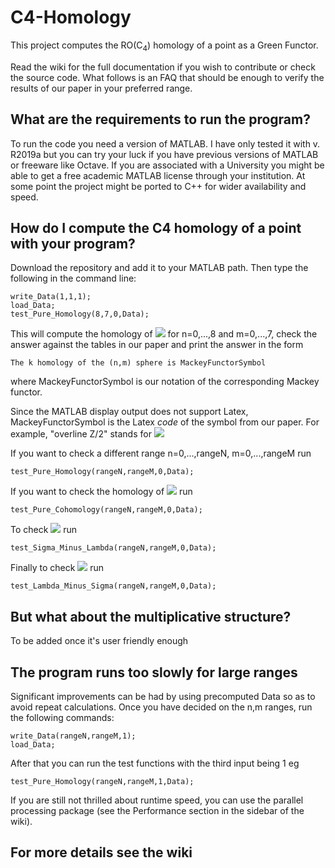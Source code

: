 # C4-Homology
This project computes the  RO(C<sub>4</sub>) homology of a point as a Green Functor.
 
Read the wiki for the full documentation if you wish to contribute or check the source code. What follows is an FAQ that should be enough to verify the results of our paper in your preferred range.

## What are the requirements to run the program?
To run the code you need a version of MATLAB.
 I have only tested it with v. R2019a but you can try your luck if you have previous versions of MATLAB or freeware like Octave. 
 If you are associated with a University you might be able to get a free academic MATLAB license through your institution.
 At some point the project might be ported to C++ for wider availability and speed.

## How do I compute the C4 homology of a point with your program?
Download the repository and add it to your MATLAB path. Then type the following in the command line:

```
write_Data(1,1,1);
load_Data;
test_Pure_Homology(8,7,0,Data);
```

This will compute the homology of 
<img src="http://latex.codecogs.com/svg.latex?S^{n\sigma+m\lambda}" border="0"/> for n=0,...,8 and m=0,...,7, check the answer against the tables in our paper and print the answer in the form 
```
The k homology of the (n,m) sphere is MackeyFunctorSymbol
```
where MackeyFunctorSymbol is our notation of the corresponding Mackey functor.

Since the MATLAB display output does not support Latex, MackeyFunctorSymbol is the Latex *code* of the symbol from our paper. For example, "overline Z/2" stands for <img src="http://latex.codecogs.com/svg.latex?\overline{\langle \mathbb{Z}/2\rangle }" border="0"/>

If you want to check a different range n=0,...,rangeN, m=0,...,rangeM run
```
test_Pure_Homology(rangeN,rangeM,0,Data);
```

If you want to check the homology of <img src="http://latex.codecogs.com/svg.latex?S^{-n\sigma-m\lambda}" border="0"/> run
```
test_Pure_Cohomology(rangeN,rangeM,0,Data);
```
To check <img src="http://latex.codecogs.com/svg.latex?S^{m\lambda-n\sigma}" border="0"/> run
```
test_Sigma_Minus_Lambda(rangeN,rangeM,0,Data);
```
Finally to check <img src="http://latex.codecogs.com/svg.latex?S^{n\sigma-m\lambda}" border="0"/> run
```
test_Lambda_Minus_Sigma(rangeN,rangeM,0,Data);
```

## But what about the multiplicative structure?

To be added once it's user friendly enough


## The program runs too slowly for large ranges

Significant improvements can be had by using precomputed Data so as to avoid repeat calculations. Once you have decided on the n,m ranges, run the following commands:

```
write_Data(rangeN,rangeM,1);
load_Data;
```

After that you can run the test functions with the third input being 1 eg

```
test_Pure_Homology(rangeN,rangeM,1,Data);
```

If you are still not thrilled about runtime speed, you can use the parallel processing package (see the Performance section in the sidebar of the wiki).


## For more details see the wiki
